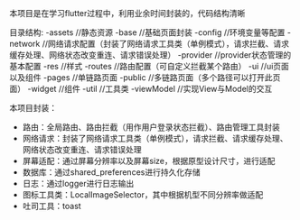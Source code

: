 本项目是在学习flutter过程中，利用业余时间封装的，代码结构清晰

目录结构:
    -assets             //静态资源
    -base               //基础页面封装
    -config             //环境变量等配置
    -network            //网络请求配置（封装了网络请求工具类（单例模式），请求拦截、请求缓存处理、网络状态改变重连、请求错误处理）
    -provider           //provider状态管理的基本配置
    -res                //样式
    -routes             //路由配置（可自定义拦截某个路由）
    -ui                 //ui页面以及组件
        -pages          //单链路页面
        -public         //多链路页面（多个路径可以打开此页面）
        -widget         //组件
    -util               //工具类
    -viewModel         //实现View与Model的交互

本项目封装：
- 路由：全局路由、路由拦截（用作用户登录状态拦截）、路由管理工具封装
- 网络请求：封装了网络请求工具类（单例模式），请求拦截、请求缓存处理、网络状态改变重连、请求错误处理
- 屏幕适配：通过屏幕分辨率以及屏幕size，根据原型设计尺寸，进行适配
- 数据库：通过shared_preferences进行持久化存储
- 日志：通过logger进行日志输出
- 图标工具类：LocalImageSelector，其中根据机型不同分辨率做适配
- 吐司工具：toast